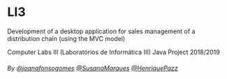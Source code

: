 # LI3

Development of a desktop application for sales management of a distribution chain (using the MVC model)

Computer Labs III (Laboratórios de Informática III) Java Project 2018/2019

###### By [@joanafonsogomes](https://github.com/joanafonsogomes) [@SusanaMarques](https://github.com/SusanaMarques) [@HenriquePazz](https://github.com/HenriquePazz) 
